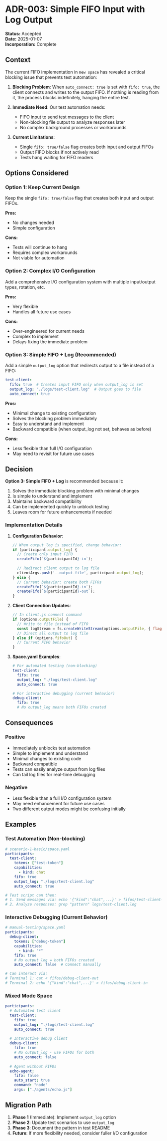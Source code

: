 # ADR-003: Simple FIFO Input with Log Output

**Status:** Accepted  
**Date:** 2025-01-07  
**Incorporation:** Complete

## Context

The current FIFO implementation in `mew space` has revealed a critical blocking issue that prevents test automation:

1. **Blocking Problem**: When `auto_connect: true` is set with `fifo: true`, the client connects and writes to the output FIFO. If nothing is reading from it, the process blocks indefinitely, hanging the entire test.

2. **Immediate Need**: Our test automation needs:
   - FIFO input to send test messages to the client
   - Non-blocking file output to analyze responses later
   - No complex background processes or workarounds

3. **Current Limitations**:
   - Single `fifo: true/false` flag creates both input and output FIFOs
   - Output FIFO blocks if not actively read
   - Tests hang waiting for FIFO readers

## Options Considered

### Option 1: Keep Current Design

Keep the single `fifo: true/false` flag that creates both input and output FIFOs.

**Pros:**
- No changes needed
- Simple configuration

**Cons:**
- Tests will continue to hang
- Requires complex workarounds
- Not viable for automation

### Option 2: Complex I/O Configuration

Add a comprehensive I/O configuration system with multiple input/output types, rotation, etc.

**Pros:**
- Very flexible
- Handles all future use cases

**Cons:**
- Over-engineered for current needs
- Complex to implement
- Delays fixing the immediate problem

### Option 3: Simple FIFO + Log (Recommended)

Add a simple `output_log` option that redirects output to a file instead of a FIFO:

```yaml
test-client:
  fifo: true  # Creates input FIFO only when output_log is set
  output_log: "./logs/test-client.log"  # Output goes to file
  auto_connect: true
```

**Pros:**
- Minimal change to existing configuration
- Solves the blocking problem immediately
- Easy to understand and implement
- Backward compatible (when output_log not set, behaves as before)

**Cons:**
- Less flexible than full I/O configuration
- May need to revisit for future use cases

## Decision

**Option 3: Simple FIFO + Log** is recommended because it:

1. Solves the immediate blocking problem with minimal changes
2. Is simple to understand and implement
3. Maintains backward compatibility
4. Can be implemented quickly to unblock testing
5. Leaves room for future enhancements if needed

### Implementation Details

1. **Configuration Behavior**:
   ```javascript
   // When output_log is specified, change behavior:
   if (participant.output_log) {
     // Create only input FIFO
     createFifo(`${participantId}-in`);
     
     // Redirect client output to log file
     clientArgs.push('--output-file', participant.output_log);
   } else {
     // Current behavior: create both FIFOs
     createFifo(`${participantId}-in`);
     createFifo(`${participantId}-out`);
   }
   ```

2. **Client Connection Updates**:
   ```javascript
   // In client.js connect command
   if (options.outputFile) {
     // Write to file instead of FIFO
     const logStream = fs.createWriteStream(options.outputFile, { flags: 'a' });
     // Direct all output to log file
   } else if (options.fifoOut) {
     // Current FIFO behavior
   }
   ```

3. **Space.yaml Examples**:
   ```yaml
   # For automated testing (non-blocking)
   test-client:
     fifo: true
     output_log: "./logs/test-client.log"
     auto_connect: true
   
   # For interactive debugging (current behavior)
   debug-client:
     fifo: true
     # No output_log means both FIFOs created
   ```

## Consequences

### Positive
- Immediately unblocks test automation
- Simple to implement and understand
- Minimal changes to existing code
- Backward compatible
- Tests can easily analyze output from log files
- Can tail log files for real-time debugging

### Negative
- Less flexible than a full I/O configuration system
- May need enhancement for future use cases
- Two different output modes might be confusing initially

## Examples

### Test Automation (Non-blocking)
```yaml
# scenario-1-basic/space.yaml
participants:
  test-client:
    tokens: ["test-token"]
    capabilities:
      - kind: chat
    fifo: true
    output_log: "./logs/test-client.log"
    auto_connect: true

# Test script can then:
# 1. Send messages via: echo '{"kind":"chat",...}' > fifos/test-client-in
# 2. Analyze responses: grep "pattern" logs/test-client.log
```

### Interactive Debugging (Current Behavior)
```yaml
# manual-testing/space.yaml
participants:
  debug-client:
    tokens: ["debug-token"]
    capabilities:
      - kind: "*"
    fifo: true
    # No output_log = both FIFOs created
    auto_connect: false  # Connect manually

# Can interact via:
# Terminal 1: cat < fifos/debug-client-out
# Terminal 2: echo '{"kind":"chat",...}' > fifos/debug-client-in
```

### Mixed Mode Space
```yaml
participants:
  # Automated test client
  test-client:
    fifo: true
    output_log: "./logs/test-client.log"
    auto_connect: true
    
  # Interactive debug client
  debug-client:
    fifo: true
    # No output_log - use FIFOs for both
    auto_connect: false
    
  # Agent without FIFOs
  echo-agent:
    fifo: false
    auto_start: true
    command: "node"
    args: ["./agents/echo.js"]
```

## Migration Path

1. **Phase 1** (Immediate): Implement `output_log` option
2. **Phase 2**: Update test scenarios to use `output_log`
3. **Phase 3**: Document the pattern in test README
4. **Future**: If more flexibility needed, consider fuller I/O configuration